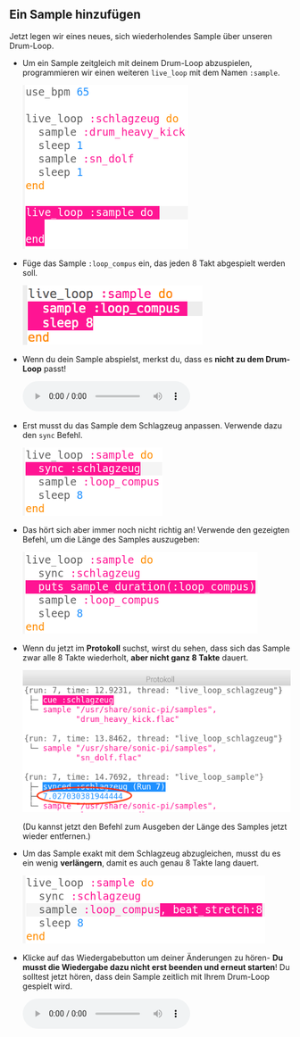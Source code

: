 ## Ein Sample hinzufügen

Jetzt legen wir eines neues, sich wiederholendes Sample über unseren Drum-Loop.

+ Um ein Sample zeitgleich mit deinem Drum-Loop abzuspielen, programmieren wir einen weiteren `live_loop` mit dem Namen `:sample`.
    
    ![Screenshot](images/dj-sample-loop.png)

+ Füge das Sample `:loop_compus` ein, das jeden 8 Takt abgespielt werden soll.
    
    ![Screenshot](images/dj-sample-bug.png)

+ Wenn du dein Sample abspielst, merkst du, dass es **nicht zu dem Drum-Loop** passt!
    
    <div id="audio-preview" class="pdf-hidden">
      <audio controls preload> <source src="resources/beat-bug.mp3" type="audio/mpeg"> Dein Browser unterstützt das <code>Audio-</code> Element nicht. </audio>
    </div>
+ Erst musst du das Sample dem Schlagzeug anpassen. Verwende dazu den `sync` Befehl.
    
    ![Screenshot](images/dj-sample-sync.png)

+ Das hört sich aber immer noch nicht richtig an! Verwende den gezeigten Befehl, um die Länge des Samples auszugeben:
    
    ![Screenshot](images/dj-sample-duration.png)

+ Wenn du jetzt im **Protokoll** suchst, wirst du sehen, dass sich das Sample zwar alle 8 Takte wiederholt, **aber nicht ganz 8 Takte** dauert.
    
    ![Screenshot](images/dj-sample-log.png)
    
    (Du kannst jetzt den Befehl zum Ausgeben der Länge des Samples jetzt wieder entfernen.)

+ Um das Sample exakt mit dem Schlagzeug abzugleichen, musst du es ein wenig **verlängern**, damit es auch genau 8 Takte lang dauert.
    
    ![Screenshot](images/dj-sample-stretch.png)

+ Klicke auf das Wiedergabebutton um deiner Änderungen zu hören- **Du musst die Wiedergabe dazu nicht erst beenden und erneut starten**! Du solltest jetzt hören, dass dein Sample zeitlich mit Ihrem Drum-Loop gespielt wird.
    
    <div id="audio-preview" class="pdf-hidden">
      <audio controls preload> <source src="resources/beat-fixed.mp3" type="audio/mpeg"> Ihr Browser unterstützt das <code>Audio-</code> Element nicht. </audio>
    </div>